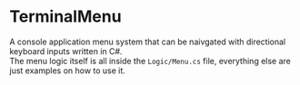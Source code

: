 # TerminalMenu

A console application menu system that can be naivgated with directional keyboard inputs written in C#.  
The menu logic itself is all inside the `Logic/Menu.cs` file, everything else are just examples on how to use it.

